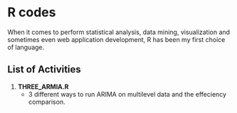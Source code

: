 R codes
=======

When it comes to perform statistical analysis, data mining, visualization and sometimes even web application development, R has been my first choice of language. 

## List of Activities

1. **THREE_ARMIA.R**
	* 3 different ways to run ARIMA on multilevel data and the effeciency comparison.


